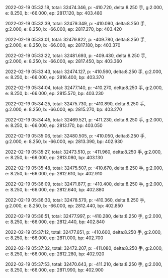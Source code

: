 2022-02-19 05:32:18, total: 32474.346, p: -410.720, delta:8.250 手, g:2.000, e: 8.250, b: -66.000, ep: 2817.120, bp: 403.480

2022-02-19 05:32:39, total: 32479.349, p: -410.090, delta:8.250 手, g:2.000, e: 8.250, b: -66.000, ep: 2817.270, bp: 403.420

2022-02-19 05:33:01, total: 32479.822, p: -409.780, delta:8.250 手, g:2.000, e: 8.250, b: -66.000, ep: 2817.180, bp: 403.370

2022-02-19 05:33:22, total: 32481.693, p: -409.430, delta:8.250 手, g:2.000, e: 8.250, b: -66.000, ep: 2817.450, bp: 403.360

2022-02-19 05:33:43, total: 32474.127, p: -410.560, delta:8.250 手, g:2.000, e: 8.250, b: -66.000, ep: 2816.400, bp: 403.370

2022-02-19 05:34:04, total: 32477.140, p: -410.270, delta:8.250 手, g:2.000, e: 8.250, b: -66.000, ep: 2815.570, bp: 403.230

2022-02-19 05:34:25, total: 32475.730, p: -410.890, delta:8.250 手, g:2.000, e: 8.250, b: -66.000, ep: 2815.270, bp: 403.270

2022-02-19 05:34:45, total: 32469.521, p: -411.230, delta:8.250 手, g:2.000, e: 8.250, b: -66.000, ep: 2813.170, bp: 403.050

2022-02-19 05:35:06, total: 32480.505, p: -410.050, delta:8.250 手, g:2.000, e: 8.250, b: -66.000, ep: 2813.390, bp: 402.930

2022-02-19 05:35:27, total: 32473.510, p: -411.960, delta:8.250 手, g:2.000, e: 8.250, b: -66.000, ep: 2813.080, bp: 403.130

2022-02-19 05:35:48, total: 32475.507, p: -410.670, delta:8.250 手, g:2.000, e: 8.250, b: -66.000, ep: 2812.610, bp: 402.910

2022-02-19 05:36:09, total: 32471.877, p: -410.400, delta:8.250 手, g:2.000, e: 8.250, b: -66.000, ep: 2812.640, bp: 402.880

2022-02-19 05:36:30, total: 32478.579, p: -410.360, delta:8.250 手, g:2.000, e: 8.250, b: -66.000, ep: 2812.440, bp: 402.850

2022-02-19 05:36:51, total: 32477.997, p: -410.280, delta:8.250 手, g:2.000, e: 8.250, b: -66.000, ep: 2812.440, bp: 402.840

2022-02-19 05:37:12, total: 32477.651, p: -410.600, delta:8.250 手, g:2.000, e: 8.250, b: -66.000, ep: 2811.000, bp: 402.700

2022-02-19 05:37:32, total: 32472.207, p: -411.080, delta:8.250 手, g:2.000, e: 8.250, b: -66.000, ep: 2812.280, bp: 402.920

2022-02-19 05:37:53, total: 32470.643, p: -411.210, delta:8.250 手, g:2.000, e: 8.250, b: -66.000, ep: 2811.990, bp: 402.900